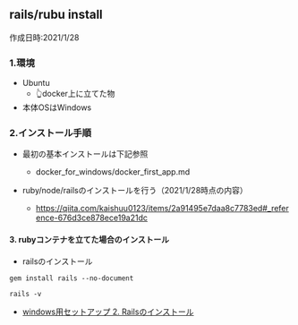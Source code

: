 ## rails/rubu install
作成日時:2021/1/28

### 1.環境
* Ubuntu
  * 👆docker上に立てた物
* 本体OSはWindows


### 2.インストール手順
* 最初の基本インストールは下記参照
  * docker_for_windows/docker_first_app.md

* ruby/node/railsのインストールを行う（2021/1/28時点の内容）
  * https://qiita.com/kaishuu0123/items/2a91495e7daa8c7783ed#_reference-676d3ce878ece19a21dc

#### 3. rubyコンテナを立てた場合のインストール
* railsのインストール
```
gem install rails --no-document

rails -v
```

* [windows用セットアップ 2. Railsのインストール](https://railsgirls.jp/install#setup_for_linux)